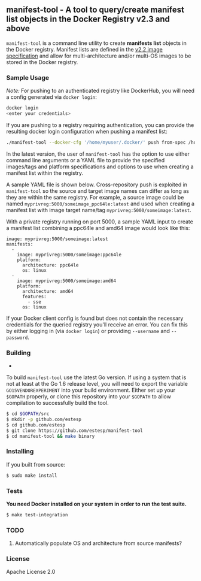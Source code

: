 ## manifest-tool - A tool to query/create manifest list objects in the Docker Registry v2.3 and above

`manifest-tool` is a command line utility to create **manifests list** objects in the Docker registry.
Manifest lists are defined in the [v2.2 image specification](https://github.com/docker/distribution/blob/master/docs/spec/manifest-v2-2.md) and allow for multi-architecture and/or
multi-OS images to be stored in the Docker registry.

### Sample Usage

*Note:* For pushing to an authenticated registry like DockerHub, you will need a config generated via
`docker login`:
```sh
docker login
<enter your credentials>
```

If you are pushing to a registry requiring authentication, you can provide the resulting docker
login configuration when pushing a manifest list:

```sh
./manifest-tool --docker-cfg '/home/myuser/.docker/' push from-spec /home/myuser/sample.yml
```

In the latest version, the user of `manifest-tool` has the option to use either command line
arguments or a YAML file to provide the specified images/tags and platform specifications and
options to use when creating a manifest list within the registry.

A sample YAML file is shown below.  Cross-repository push is exploited in `manifest-tool`
so the source and target image names can differ as long as they are within the same registry.
For example, a source image could be named `myprivreg:5000/someimage_ppc64le:latest` and 
used when creating a manifest list with image target name/tag `myprivreg:5000/someimage:latest`.

With a private registry running on port 5000, a sample YAML input to create a manifest list
combining a ppc64le and amd64 image would look like this:
```
image: myprivreg:5000/someimage:latest
manifests:
  -
    image: myprivreg:5000/someimage:ppc64le
    platform:
      architecture: ppc64le
      os: linux
  -
    image: myprivreg:5000/someimage:amd64
    platform:
      architecture: amd64
      features:
        - sse
      os: linux
```

If your Docker client config is found but does not contain the necessary credentials for the queried registry
you'll receive an error. You can fix this by either logging in (via `docker login`) or providing `--username`
and `--password`.

### Building
-
To build `manifest-tool` use the latest Go version. If using a system that is not at least at the Go
1.6 release level, you will need to export the variable `GO15VENDOREXPERIMENT` into your build environment.
Either set up your `$GOPATH` properly, or clone this repository into your `$GOPATH` to allow compilation to
successfully build the tool.

```sh
$ cd $GOPATH/src
$ mkdir -p github.com/estesp
$ cd github.com/estesp
$ git clone https://github.com/estesp/manifest-tool
$ cd manifest-tool && make binary
```

### Installing

If you built from source:
```sh
$ sudo make install
```

### Tests

**You need Docker installed on your system in order to run the test suite.**

```sh
$ make test-integration
```

### TODO

 1. Automatically populate OS and architecture from source manifests?

### License

Apache License 2.0
